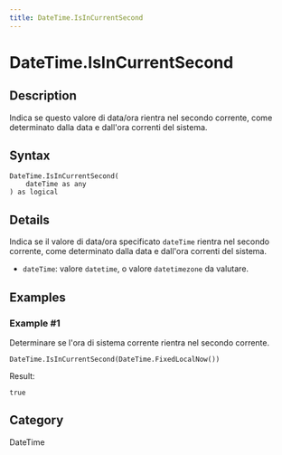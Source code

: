 ```yaml
---
title: DateTime.IsInCurrentSecond
---
```


# DateTime.IsInCurrentSecond


## Description

Indica se questo valore di data/ora rientra nel secondo corrente, come determinato dalla data e dall&#39;ora correnti del sistema.


## Syntax

```powerquery
DateTime.IsInCurrentSecond(
    dateTime as any
) as logical
```


## Details

Indica se il valore di data/ora specificato <code>dateTime</code> rientra nel secondo corrente, come determinato dalla data e dall'ora correnti del sistema.      <ul>      <li><code>dateTime</code>: valore <code>datetime</code>, o valore <code>datetimezone</code> da valutare.</li>      </ul>


## Examples

### Example #1 
Determinare se l&#39;ora di sistema corrente rientra nel secondo corrente.
```powerquery
DateTime.IsInCurrentSecond(DateTime.FixedLocalNow())
```

Result: 
```powerquery
true
```




## Category
DateTime

